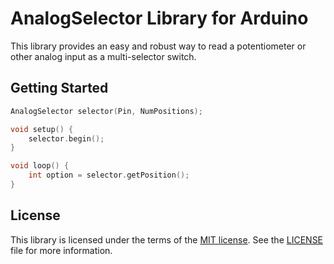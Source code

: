 # AnalogSelector Library for Arduino

This library provides an easy and robust way to read a potentiometer or other analog input as a multi-selector switch.

## Getting Started

```cpp
AnalogSelector selector(Pin, NumPositions);

void setup() {
	selector.begin();
}

void loop() {
	int option = selector.getPosition();
}
```

## License

This library is licensed under the terms of the [MIT license](https://opensource.org/licenses/MIT). See the [LICENSE](LICENSE) file for more information.
